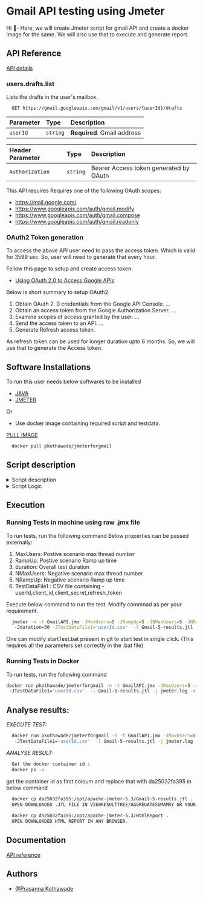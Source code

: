 
#  Gmail API testing using Jmeter

Hi :wave:- Here, we will create Jmeter script for gmail API and create a docker image for the same. We will also use that to execute and generate report.



## API Reference

[API details](https://developers.google.com/gmail/api/reference/rest/v1/users.drafts/list)

###  users.drafts.list 
Lists the drafts in the user's mailbox.
```http
  GET https://gmail.googleapis.com/gmail/v1/users/{userId}/drafts
```

| Parameter | Type     | Description                |
| :-------- | :------- | :------------------------- |
| `userId` | `string` | **Required**. Gmail address|


| Header Parameter | Type     | Description                |
| :-------- | :------- | :------------------------- |
| `Authorization` | `string` |Bearer Access token generated by OAuth|

This API requires Requires one of the following OAuth scopes:
* https://mail.google.com/
* https://www.googleapis.com/auth/gmail.modify
* https://www.googleapis.com/auth/gmail.compose
* https://www.googleapis.com/auth/gmail.readonly

### OAuth2 Token generation
To access the above API user need to pass the access token. Which is valid for 3599 sec. So, user will need to generate that every hour. 

Follow this page to setup and create access token:
* [Using OAuth 2.0 to Access Google APIs](https://developers.google.com/identity/protocols/oauth2)

Below is short summary to setup OAuth2: 
  1. Obtain OAuth 2. 0 credentials from the Google API Console. ...
  2. Obtain an access token from the Google Authorization Server. ...
  3. Examine scopes of access granted by the user. ...
  4. Send the access token to an API. ...
  5. Generate Refresh access token.
  
  As refresh token can be used for longer duration upto 6 months. So, we will use that to generate the Access token. 
  
## Software Installations

To run this user needs below softwares to be installed
* [JAVA](https://positive-stud.medium.com/step-by-step-guide-to-install-java-on-windows-pc-c85e7778c14c) 
* [JMETER](https://www.guru99.com/guide-to-install-jmeter.html)

Or 

* Use docker image containing required script and testdata.  

 [PULL IMAGE](https://hub.docker.com/r/pkothawade/jmeterforgmail)

```bash
  docker pull pkothawade/jmeterforgmail
```

## Script description

<details>
  <summary>Script description</summary>
  
          <p>Script contains two thread groups - 
          * "Thread group: Positive" for positive scenario where http: 200 response code is expected 
          * "Thread group: Negative" for negative scenario where older token is passed to get the http: 401 response code. 
          </p>
          <p>List of variables- 
           

          </p>
        
</details>
    
<details>    
  <summary>Script Logic</summary>
  
          <p>In positive test scenario we require Access token to test the gmail -/users/draft API.
          This Access token generation API requires Refresh token and client_id,client_secret. In reposne to this API we get access token, which we use in next request.  
          The access token is valid for only 1 hr and need to regenerate upon expiry. 
          Entire script is very much configurable based on the defined properties and variables. 
          </p>
    
</details>

## Execution
### Running Tests in machine using raw .jmx file

To run tests, run the following command
Below properties can be passed externally:
1. MaxUsers: Postive scenario max thread number
2. RampUp: Postive scenario Ramp up time
3. duration: Overall test duration
4. NMaxUsers: Negative scenario max thread number
5. NRampUp: Negative scenario Ramp up time
6. TestDataFile1 : CSV file containing - userId,client_id,client_secret,refresh_token 

Execute below command to run the test. Modify commnad as per your requirement.
```bash
  jmeter -n -t GmailAPI.jmx -JMaxUsers=5 -JRampUp=5 -JNMaxUsers=5 -JNRampUp=5
   -Jduration=30 -JTestDataFile1='userId.csv'  -l Gmail-5-results.jtl -j jmeter.log -e -o HtmlReport
```
One can modify startTest.bat present in git to start test in single click. (This requires all the parameters set correctly in the .bat file)

### Running Tests in Docker

To run tests, run the following command

```bash
docker run pkothawade/jmeterforgmail -n -t GmailAPI.jmx -JMaxUsers=5 -JRampUp=5 -JNMaxUsers=5 -JNRampUp=5 -Jduration=30
 -JTestDataFile1='userId.csv'  -l Gmail-5-results.jtl -j jmeter.log -e -o HtmlReport
```

## Analyse results:

*EXECUTE TEST:*
```bash
  docker run pkothawade/jmeterforgmail -n -t GmailAPI.jmx -JMaxUsers=5 -JRampUp=5 -JNMaxUsers=5 -JNRampUp=5 -Jduration=30
   -JTestDataFile1='userId.csv'  -l Gmail-5-results.jtl -j jmeter.log -e -o HtmlReport
```
*ANALYSE RESULT:*
```bash
  Get the docker container id :
  docker ps -a
```  
  get the container id as first coloum and replace that with da25032fa395 in below command
```bash
  docker cp da25032fa395:/opt/apache-jmeter-5.3/Gmail-5-results.jtl .
  OPEN DOWNLOADED .JTL FILE IN VIEWRESULTTREE/AGGREGATESUMAMRY OR YOUR FAVOURITE LISTENER.
  
  docker cp da25032fa395:/opt/apache-jmeter-5.3/HtmlReport .
  OPEN DOWNLOADED HTML REPORT IN ANY BROWSER. 
```
  
  
## Documentation

[API reference](https://developers.google.com/gmail/api/reference/rest/v1/users.drafts/list)

  
## Authors

- [@Prasanna Kothawade](https://github.com/kothawadeprasanna)


  
